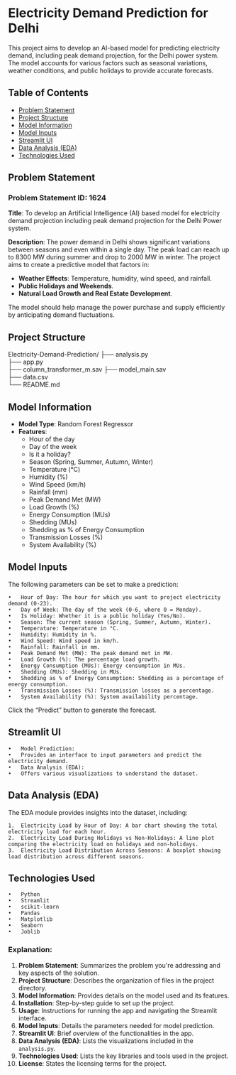 # Electricity Demand Prediction for Delhi

This project aims to develop an AI-based model for predicting electricity demand, including peak demand projection, for the Delhi power system. The model accounts for various factors such as seasonal variations, weather conditions, and public holidays to provide accurate forecasts.

## Table of Contents
- [Problem Statement](#problem-statement)
- [Project Structure](#project-structure)
- [Model Information](#model-information)
- [Model Inputs](#model-inputs)
- [Streamlit UI](#streamlit-ui)
- [Data Analysis (EDA)](#data-analysis-eda)
- [Technologies Used](#technologies-used)

## Problem Statement

### Problem Statement ID: 1624
**Title**: To develop an Artificial Intelligence (AI) based model for electricity demand projection including peak demand projection for the Delhi Power system.

**Description**: 
The power demand in Delhi shows significant variations between seasons and even within a single day. The peak load can reach up to 8300 MW during summer and drop to 2000 MW in winter. The project aims to create a predictive model that factors in:
- **Weather Effects**: Temperature, humidity, wind speed, and rainfall.
- **Public Holidays and Weekends**.
- **Natural Load Growth and Real Estate Development**.

The model should help manage the power purchase and supply efficiently by anticipating demand fluctuations.

## Project Structure
Electricity-Demand-Prediction/
├── analysis.py              
├── app.py                  
├── column_transformer_m.sav
├── model_main.sav           
├── data.csv                 
└── README.md               


## Model Information

- **Model Type**: Random Forest Regressor
- **Features**:
  - Hour of the day
  - Day of the week
  - Is it a holiday?
  - Season (Spring, Summer, Autumn, Winter)
  - Temperature (°C)
  - Humidity (%)
  - Wind Speed (km/h)
  - Rainfall (mm)
  - Peak Demand Met (MW)
  - Load Growth (%)
  - Energy Consumption (MUs)
  - Shedding (MUs)
  - Shedding as % of Energy Consumption
  - Transmission Losses (%)
  - System Availability (%)

## Model Inputs

The following parameters can be set to make a prediction:

	•	Hour of Day: The hour for which you want to project electricity demand (0-23).
	•	Day of Week: The day of the week (0-6, where 0 = Monday).
	•	Is Holiday: Whether it is a public holiday (Yes/No).
	•	Season: The current season (Spring, Summer, Autumn, Winter).
	•	Temperature: Temperature in °C.
	•	Humidity: Humidity in %.
	•	Wind Speed: Wind speed in km/h.
	•	Rainfall: Rainfall in mm.
	•	Peak Demand Met (MW): The peak demand met in MW.
	•	Load Growth (%): The percentage load growth.
	•	Energy Consumption (MUs): Energy consumption in MUs.
	•	Shedding (MUs): Shedding in MUs.
	•	Shedding as % of Energy Consumption: Shedding as a percentage of energy consumption.
	•	Transmission Losses (%): Transmission losses as a percentage.
	•	System Availability (%): System availability percentage.

Click the “Predict” button to generate the forecast.

## Streamlit UI

	•	Model Prediction:
	•	Provides an interface to input parameters and predict the electricity demand.
	•	Data Analysis (EDA):
	•	Offers various visualizations to understand the dataset.

## Data Analysis (EDA)

The EDA module provides insights into the dataset, including:

	1.	Electricity Load by Hour of Day: A bar chart showing the total electricity load for each hour.
	2.	Electricity Load During Holidays vs Non-Holidays: A line plot comparing the electricity load on holidays and non-holidays.
	3.	Electricity Load Distribution Across Seasons: A boxplot showing load distribution across different seasons.

## Technologies Used

	•	Python
	•	Streamlit
	•	scikit-learn
	•	Pandas
	•	Matplotlib
	•	Seaborn
	•	Joblib


### Explanation:

1. **Problem Statement**: Summarizes the problem you're addressing and key aspects of the solution.
2. **Project Structure**: Describes the organization of files in the project directory.
3. **Model Information**: Provides details on the model used and its features.
4. **Installation**: Step-by-step guide to set up the project.
5. **Usage**: Instructions for running the app and navigating the Streamlit interface.
6. **Model Inputs**: Details the parameters needed for model prediction.
7. **Streamlit UI**: Brief overview of the functionalities in the app.
8. **Data Analysis (EDA)**: Lists the visualizations included in the `analysis.py`.
9. **Technologies Used**: Lists the key libraries and tools used in the project.
10. **License**: States the licensing terms for the project.